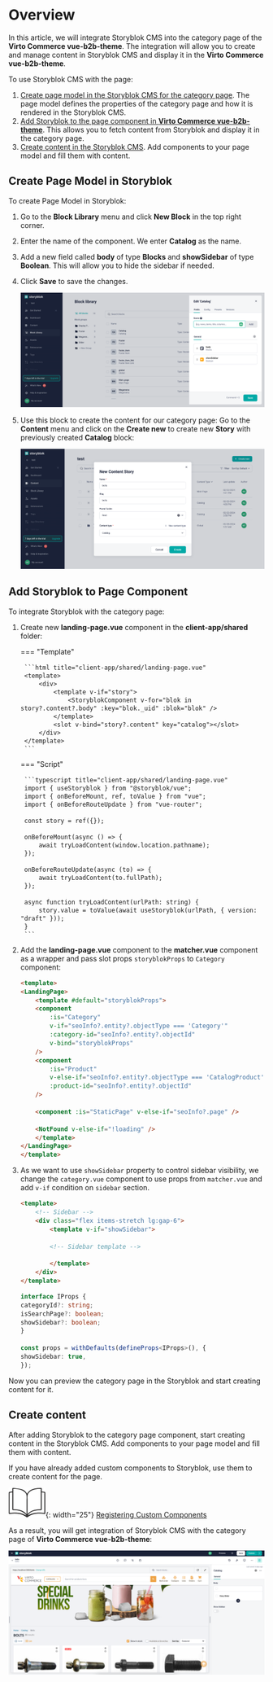 # Overview

In this article, we will integrate Storyblok CMS into the category page of the **Virto Commerce vue-b2b-theme**. The integration will allow you to create and manage content in Storyblok CMS and display it in the **Virto Commerce vue-b2b-theme**.

To use Storyblok CMS with the page:

1. [Create page model in the Storyblok CMS for the category page](category-page-integration.md#create-page-model-in-storyblok). The page model defines the properties of the category page and how it is rendered in the Storyblok CMS.
1. [Add Storyblok to the page component in **Virto Commerce vue-b2b-theme**](category-page-integration.md#add-storyblok-to-page-component). This allows you to fetch content from Storyblok and display it in the category page.
1. [Create content in the Storyblok CMS](category-page-integration.md#create-content). Add components to your page model and fill them with content.

## Create Page Model in Storyblok

To create Page Model in Storyblok:

1. Go to the **Block Library** menu and click **New Block** in the top right corner. 
1. Enter the name of the component. We enter **Catalog** as the name. 
1. Add a new field called **body** of type **Blocks** and **showSidebar** of type **Boolean**. This will allow you to hide the sidebar if needed. 
1. Click **Save** to save the changes.

    ![Catalog Page Block](media/catalog-page-block.png)

1. Use this block to create the content for our category page: Go to the **Content** menu and click on the **Create new** to create new **Story** with previously created **Catalog** block:

    ![Create New Story](media/create-new-story-catalog.png)

## Add Storyblok to Page Component

To integrate Storyblok with the category page:

1. Create new **landing-page.vue** component in the **client-app/shared** folder:

    === "Template"

        ```html title="client-app/shared/landing-page.vue"
        <template>
            <div>
                <template v-if="story">
                    <StoryblokComponent v-for="blok in story?.content?.body" :key="blok._uid" :blok="blok" />
                </template>
                <slot v-bind="story?.content" key="catalog"></slot>
            </div>
        </template>
        ```

    === "Script"

        ```typescript title="client-app/shared/landing-page.vue"
        import { useStoryblok } from "@storyblok/vue";
        import { onBeforeMount, ref, toValue } from "vue";
        import { onBeforeRouteUpdate } from "vue-router";

        const story = ref({});

        onBeforeMount(async () => {
            await tryLoadContent(window.location.pathname);
        });

        onBeforeRouteUpdate(async (to) => {
            await tryLoadContent(to.fullPath);
        });

        async function tryLoadContent(urlPath: string) {
            story.value = toValue(await useStoryblok(urlPath, { version: "draft" }));
        }
        ```

1. Add the **landing-page.vue** component to the **matcher.vue** component as a wrapper and pass slot props `storyblokProps` to `Category` component:

    ```html title="client-app/pages/matcher.vue"
    <template>
    <LandingPage>
        <template #default="storyblokProps">
        <component
            :is="Category"
            v-if="seoInfo?.entity?.objectType === 'Category'"
            :category-id="seoInfo?.entity?.objectId"
            v-bind="storyblokProps"
        />
        <component
            :is="Product"
            v-else-if="seoInfo?.entity?.objectType === 'CatalogProduct'"
            :product-id="seoInfo?.entity?.objectId"
        />

        <component :is="StaticPage" v-else-if="seoInfo?.page" />

        <NotFound v-else-if="!loading" />
        </template>
    </LandingPage>
    </template>
    ```

1. As we want to use `showSidebar` property to control sidebar visibility, we change the `category.vue` component to use props from `matcher.vue` and add `v-if` condition on `sidebar` section.

    ```html title="client-app/shared/catalog/components/category.vue" linenums="1"
    <template>
        <!-- Sidebar -->
        <div class="flex items-stretch lg:gap-6">
            <template v-if="showSidebar">

            <!-- Sidebar template -->

            </template>
        </div>
    </template>
    ```

    ```typescript title="client-app/shared/catalog/components/category.vue" linenums="1"
    interface IProps {
    categoryId?: string;
    isSearchPage?: boolean;
    showSidebar?: boolean;
    }

    const props = withDefaults(defineProps<IProps>(), {
    showSidebar: true,
    });
    ```

Now you can preview the category page in the Storyblok and start creating content for it.

## Create content

After adding Storyblok to the category page component, start creating content in the Storyblok CMS. Add components to your page model and fill them with content.

If you have already added custom components to Storyblok, use them to create content for the page. 

![Readmore](media/readmore.png){: width="25"}  [Registering Custom Components](registering-custom-components.md)

As a result, you will get integration of Storyblok CMS with the category page of **Virto Commerce vue-b2b-theme**:

![Storyblok Integration](media/storyblok-integration-category-page.png)